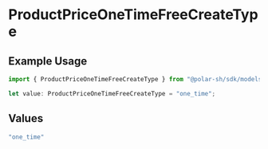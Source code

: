 # ProductPriceOneTimeFreeCreateType

## Example Usage

```typescript
import { ProductPriceOneTimeFreeCreateType } from "@polar-sh/sdk/models/components";

let value: ProductPriceOneTimeFreeCreateType = "one_time";
```

## Values

```typescript
"one_time"
```